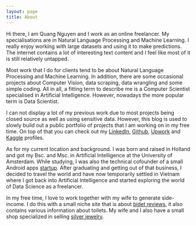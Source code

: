 ```yaml
---
layout: page
title: About
---
```


Hi there, I am Quang Nguyen and I work as an online freelancer. My specialisations are in Natural Language Processing and Machine Learning. I really enjoy working with large datasets and using it to make predictions. The internet contains a lot of interesting text content and I feel like most of it is still relatively untapped.

Most work that I do for clients tend to be about Natural Language Processing and Machine Learning. In addition, there are some occasional projects about Computer Vision, data scraping, data wrangling and some simple coding. All in all, a fitting term to describe me is a Computer Scientist specialised in Artificial Intelligence. However, nowadays the more popular term is Data Scientist.

I can not display a lot of my previous work due to most projects being closed source as well as using sensitive data. However, this blog is used to slowly build out a public portfolio of projects that I am working on in my free time. On top of that you can check out my [LinkedIn](https://nl.linkedin.com/in/quankiquanki), [Github](https://github.com/quankiquanki), [Upwork](https://www.upwork.com/o/profiles/users/_~0187549bc40d7799c5/) and [Kaggle](https://www.kaggle.com/quankiquanki) profiles.

As for my current location and background. I was born and raised in Holland and got my Bsc. and Msc. in Artificial Intelligence at the University of Amsterdam. While studying, I was also the technical cofounder of a small Android apps [startup](https://play.google.com/store/apps/developer?id=MadRabbit&hl=nl). After graduating and getting out of that business, I decided to travel the world and have now temporarily settled in Vietnam where I got back into Artificial Intelligence and started exploring the world of Data Science as a freelancer.

In my free time, I love to work together with my wife to generate side-income. I do this with a small niche site that is about [bidet reviews](https://www.toiletcentral.com/), it also contains various information about toilets. My wife and I also have a small shop specialized in selling [silver jewelry](https://shesilver.com/).

